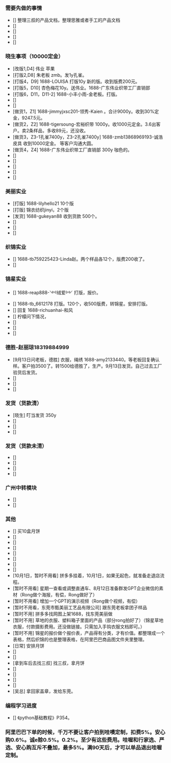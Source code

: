 ### 需要先做的事情
- [] 整理三叔的产品文档，整理思雅或者手工的产品文档
- [] 
- [] 
- [] 
- [] 


### 晓生事项（10000定金）    
- [改版1,D4] 伟业 苹果 
- [打版2,D8] 朱老板 zmb。发1y孔雀。
- [打版4，D9] 1688-LOUISA 打版10y 新的版。收到版费200元。 
- [打版5，D10] 杏色梅花10y。送伟业。1688-广东伟业织带工厂直销部 
- [打版6，D11，D11-2]  1688-小丰小雨-金老板。打版。
- [] 
- [] 
- [做货1，Z1] 1688-jimmyjxsc201-领秀-Kaien 。合计9000y。收到30%定金，9247.5元。 
- [做货2，Z2] 1688-tigersoung-宏裕织带 1000y。收1000元定金。3.6出客户。卖2条样品，多收89元，还没收。
- [做货3，Z3-1孔雀7400y，Z3-2孔雀7400y] 1688-zmb13868969193-诚浩皮具 收到10000定金。 等客户沟通大圆。
- [做货4，Z4] 1688-广东伟业织带工厂直销部 300y 咖色的。 
- [] 
- [] 
- [] 
- [] 
- [] 


### 美丽实业
- [打版] 1688-lilyhello21 10个版
- [打版] 锦衣纺织jinyi，2个版
- [发货] 1688-gukeyan88  收到货款 500个。
- [] 
- [] 
- [] 


### 织锦实业
- [] 1688-tb759225423-Linda赵。两个样品各12个，版费200收了。
- [] 
 

### 锦星实业
- [] 1688-reap888-༺绒爱༻ 打版，报价。
- [] 1688-tb_6612178 打版。120个，收500版费，转锦星。安排打版。
- [] 回复 1688-richuanhai-和风
- [] 柠檬问下情况，
- [] 
- [] 
- [] 


### 德胜-赵丽琼18319884999
- [9月13日问老板，德胜] 衣服，绳绣 1688-amy2133440。等老板回复确认样。客户拍3500了。转1500给德胜了，生产。9月13日发货。自己过去工厂验货后发货。
- [] 
- [] 
- [] 

### 发货（货款清）
- [晓生] 叮当发货 350y
- [] 
- [] 
- [] 

### 发货（货款未清）
- [] 
- [] 
- [] 
- [] 

### 广州中转模块
- [] 
- [] 

### 其他
- [] 买10盒月饼
- [] 
- [] 
- [] 
- [] 
- [] 
- [] 
- [] 
- [10月1日，暂时不用看] 拼多多挂着，10月1日，如果无起色，就准备走退店流程。
- [暂时不用看] 星期一查看或调整直通车、8月12日准备群发GPT企业微信的素材（Rong做个海报，有偿，Rong做好了）
- [暂时不用看] 增加一个GPT的演示视频（Rong做个视频，有偿）
- [暂时不用看，东莞市甄美丽工艺品有限公司] 跟东莞老板拿团子样品
- [暂时不用] 拼多多找网图上架1688，找东莞美丽做
- [暂时不用] 草地的衣服、塑料箱子里面的产品（部分rong拍好了）（锦星草地衣服，付款摄影费用。还没做链接。只需加入手钩衣服文档即可。）
- [暂时不用] 锦星的报价做个报价表，产品得有分类，才有价值。都整理成一个表格，然后织锦的也是整理表格，在阿里巴巴商品图文件夹里整理。 
- [日常] 安排月饼 
- [] 
- [] 
- [拿到车后去找三叔] 找三叔，拿月饼
- [] 
- [] 
- [] 
- [] 
- [吴总] 拿回家盖章，发给东莞。


### 编程学习进度
- [] 《python基础教程》P354。


### 阿里巴巴下单的时候，千万不要让客户拍到哇噢定制，扣费5%。安心购0.6%。诚e赊0.5%。0.2%。至少有这些费用。哇喔和行家选、严选、安心购互斥不叠加，最多5%。满90天后，才可以单品退出哇喔定制。